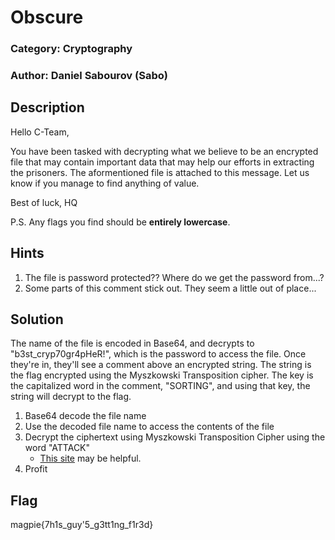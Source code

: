 # Obscure
### Category: Cryptography
### Author: Daniel Sabourov (Sabo)

## Description
Hello C-Team,

You have been tasked with decrypting what we believe to be an encrypted file that may contain important data that may help our efforts in extracting the prisoners. The aformentioned file is attached to this message. Let us know if you manage to find anything of value.

Best of luck,
HQ

P.S. Any flags you find should be **entirely lowercase**.

## Hints
1. The file is password protected?? Where do we get the password from...?
2. Some parts of this comment stick out. They seem a little out of place...

## Solution
The name of the file is encoded in Base64, and decrypts to "b3st_cryp70gr4pHeR!", which is the password to access the file. Once they're in, they'll see a comment above an encrypted string. The string is the flag encrypted using the Myszkowski Transposition cipher. The key is the capitalized word in the comment, "SORTING", and using that key, the string will decrypt to the flag.

1. Base64 decode the file name
2. Use the decoded file name to access the contents of the file
3. Decrypt the ciphertext using Myszkowski Transposition Cipher using the word "ATTACK"
    * [This site](https://crypto.interactive-maths.com/myszkowski-transposition-cipher.html) may be helpful.
4. Profit


## Flag
magpie{7h1s_guy'5_g3tt1ng_f1r3d}